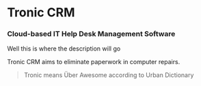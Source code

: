 # Tronic CRM
### Cloud-based IT Help Desk Management Software
Well this is where the description will go

Tronic CRM aims to eliminate paperwork in computer repairs.

>Tronic means Über Awesome according to Urban Dictionary



